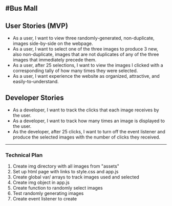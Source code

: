 #Bus Mall
---
## User Stories (MVP)
* As a user, I want to view three randomly-generated, non-duplicate, images side-by-side on the webpage.
* As a user, I want to select one of the three images to produce 3 new, also non-duplicate, images that are not duplicates of any of the three images that immediately precede them.
* As a user, after 25 selections, I want to view the images I clicked with a corresponding tally of how many times they were selected.
* As a user, I want experience the website as organized, attractive, and easily-to-understand.

## Developer Stories
* As a developer, I want to track the clicks that each image receives by the user.
* As a developer, I want to track how many times an image is displayed to the user.
* As the developer, after 25 clicks, I want to turn off the event listener and produce the selected images with the number of clicks they received.

---

### Technical Plan
1. Create img directory with all images from "assets"
2. Set up html page with links to style.css and app.js
3. Create global var/ arrays to track images used and selected
3. Create img object in app.js
4. Create function to randomly select images
5. Test randomly generating images
6. Create event listener to create
